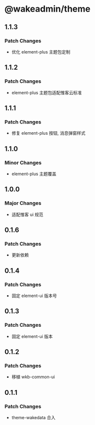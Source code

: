 # @wakeadmin/theme

## 1.1.3

### Patch Changes

- 优化 element-plus 主题包定制

## 1.1.2

### Patch Changes

- element-plus 主题包适配惟客云标准

## 1.1.1

### Patch Changes

- 修复 element-plus 按钮, 消息弹窗样式

## 1.1.0

### Minor Changes

- element-plus 主题覆盖

## 1.0.0

### Major Changes

- 适配惟客 ui 规范

## 0.1.6

### Patch Changes

- 更新依赖

## 0.1.4

### Patch Changes

- 固定 element-ui 版本号

## 0.1.3

### Patch Changes

- 固定 element-ui 版本

## 0.1.2

### Patch Changes

- 移植 wkb-common-ui

## 0.1.1

### Patch Changes

- theme-wakedata 合入
